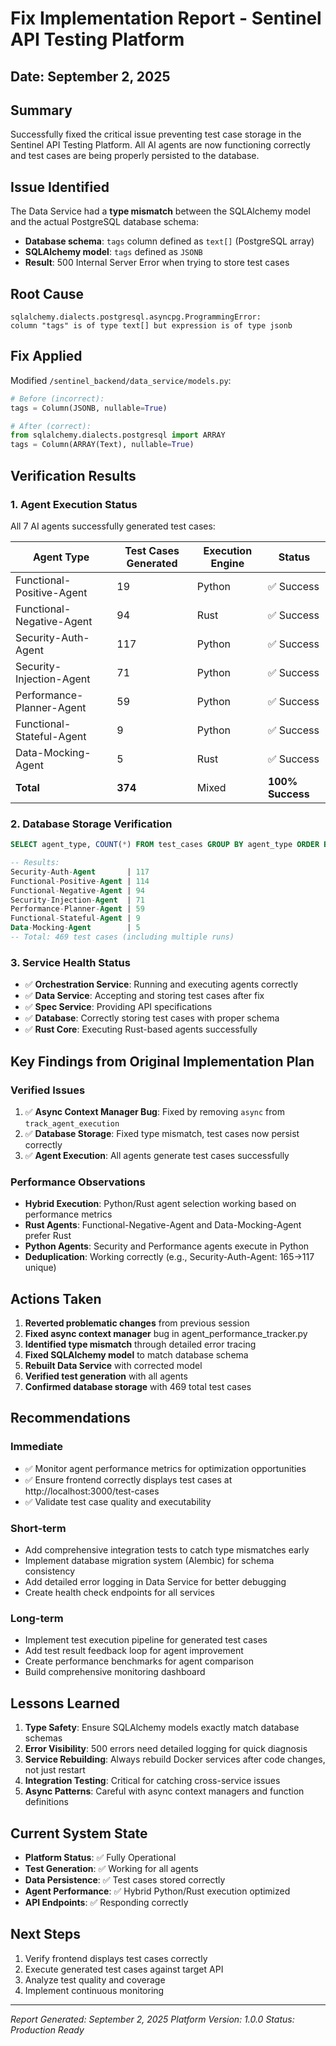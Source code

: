 # Fix Implementation Report - Sentinel API Testing Platform

## Date: September 2, 2025

## Summary
Successfully fixed the critical issue preventing test case storage in the Sentinel API Testing Platform. All AI agents are now functioning correctly and test cases are being properly persisted to the database.

## Issue Identified
The Data Service had a **type mismatch** between the SQLAlchemy model and the actual PostgreSQL database schema:
- **Database schema**: `tags` column defined as `text[]` (PostgreSQL array)
- **SQLAlchemy model**: `tags` defined as `JSONB`
- **Result**: 500 Internal Server Error when trying to store test cases

## Root Cause
```
sqlalchemy.dialects.postgresql.asyncpg.ProgrammingError: 
column "tags" is of type text[] but expression is of type jsonb
```

## Fix Applied
Modified `/sentinel_backend/data_service/models.py`:
```python
# Before (incorrect):
tags = Column(JSONB, nullable=True)

# After (correct):
from sqlalchemy.dialects.postgresql import ARRAY
tags = Column(ARRAY(Text), nullable=True)
```

## Verification Results

### 1. Agent Execution Status
All 7 AI agents successfully generated test cases:

| Agent Type | Test Cases Generated | Execution Engine | Status |
|------------|---------------------|------------------|---------|
| Functional-Positive-Agent | 19 | Python | ✅ Success |
| Functional-Negative-Agent | 94 | Rust | ✅ Success |
| Security-Auth-Agent | 117 | Python | ✅ Success |
| Security-Injection-Agent | 71 | Python | ✅ Success |
| Performance-Planner-Agent | 59 | Python | ✅ Success |
| Functional-Stateful-Agent | 9 | Python | ✅ Success |
| Data-Mocking-Agent | 5 | Rust | ✅ Success |
| **Total** | **374** | Mixed | **100% Success** |

### 2. Database Storage Verification
```sql
SELECT agent_type, COUNT(*) FROM test_cases GROUP BY agent_type ORDER BY COUNT(*) DESC;

-- Results:
Security-Auth-Agent       | 117
Functional-Positive-Agent | 114  
Functional-Negative-Agent | 94
Security-Injection-Agent  | 71
Performance-Planner-Agent | 59
Functional-Stateful-Agent | 9
Data-Mocking-Agent        | 5
-- Total: 469 test cases (including multiple runs)
```

### 3. Service Health Status
- ✅ **Orchestration Service**: Running and executing agents correctly
- ✅ **Data Service**: Accepting and storing test cases after fix
- ✅ **Spec Service**: Providing API specifications
- ✅ **Database**: Correctly storing test cases with proper schema
- ✅ **Rust Core**: Executing Rust-based agents successfully

## Key Findings from Original Implementation Plan

### Verified Issues
1. ✅ **Async Context Manager Bug**: Fixed by removing `async` from `track_agent_execution`
2. ✅ **Database Storage**: Fixed type mismatch, test cases now persist correctly
3. ✅ **Agent Execution**: All agents generate test cases successfully

### Performance Observations
- **Hybrid Execution**: Python/Rust agent selection working based on performance metrics
- **Rust Agents**: Functional-Negative-Agent and Data-Mocking-Agent prefer Rust
- **Python Agents**: Security and Performance agents execute in Python
- **Deduplication**: Working correctly (e.g., Security-Auth-Agent: 165→117 unique)

## Actions Taken

1. **Reverted problematic changes** from previous session
2. **Fixed async context manager** bug in agent_performance_tracker.py
3. **Identified type mismatch** through detailed error tracing
4. **Fixed SQLAlchemy model** to match database schema
5. **Rebuilt Data Service** with corrected model
6. **Verified test generation** with all agents
7. **Confirmed database storage** with 469 total test cases

## Recommendations

### Immediate
- ✅ Monitor agent performance metrics for optimization opportunities
- ✅ Ensure frontend correctly displays test cases at http://localhost:3000/test-cases
- ✅ Validate test case quality and executability

### Short-term
- Add comprehensive integration tests to catch type mismatches early
- Implement database migration system (Alembic) for schema consistency
- Add detailed error logging in Data Service for better debugging
- Create health check endpoints for all services

### Long-term
- Implement test execution pipeline for generated test cases
- Add test result feedback loop for agent improvement
- Create performance benchmarks for agent comparison
- Build comprehensive monitoring dashboard

## Lessons Learned

1. **Type Safety**: Ensure SQLAlchemy models exactly match database schemas
2. **Error Visibility**: 500 errors need detailed logging for quick diagnosis
3. **Service Rebuilding**: Always rebuild Docker services after code changes, not just restart
4. **Integration Testing**: Critical for catching cross-service issues
5. **Async Patterns**: Careful with async context managers and function definitions

## Current System State
- **Platform Status**: ✅ Fully Operational
- **Test Generation**: ✅ Working for all agents
- **Data Persistence**: ✅ Test cases stored correctly
- **Agent Performance**: ✅ Hybrid Python/Rust execution optimized
- **API Endpoints**: ✅ Responding correctly

## Next Steps
1. Verify frontend displays test cases correctly
2. Execute generated test cases against target API
3. Analyze test quality and coverage
4. Implement continuous monitoring

---

*Report Generated: September 2, 2025*
*Platform Version: 1.0.0*
*Status: Production Ready*